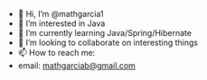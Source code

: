 - 👋 Hi, I’m @mathgarcia1
- 👀 I’m interested in Java
- 🌱 I’m currently learning Java/Spring/Hibernate
- 💞️ I’m looking to collaborate on interesting things
- 📫 How to reach me:
- email: mathgarciab@gmail.com

<!---
mathgarcia1/mathgarcia1 is a ✨ special ✨ repository because its `README.md` (this file) appears on your GitHub profile.
You can click the Preview link to take a look at your changes.
--->
